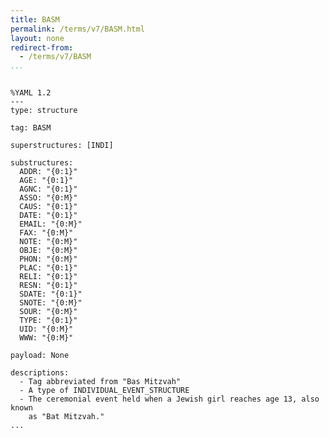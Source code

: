 ```yaml
---
title: BASM
permalink: /terms/v7/BASM.html
layout: none
redirect-from:
  - /terms/v7/BASM
...
```


```

%YAML 1.2
---
type: structure

tag: BASM

superstructures: [INDI]

substructures:
  ADDR: "{0:1}"
  AGE: "{0:1}"
  AGNC: "{0:1}"
  ASSO: "{0:M}"
  CAUS: "{0:1}"
  DATE: "{0:1}"
  EMAIL: "{0:M}"
  FAX: "{0:M}"
  NOTE: "{0:M}"
  OBJE: "{0:M}"
  PHON: "{0:M}"
  PLAC: "{0:1}"
  RELI: "{0:1}"
  RESN: "{0:1}"
  SDATE: "{0:1}"
  SNOTE: "{0:M}"
  SOUR: "{0:M}"
  TYPE: "{0:1}"
  UID: "{0:M}"
  WWW: "{0:M}"

payload: None

descriptions:
  - Tag abbreviated from "Bas Mitzvah"
  - A type of INDIVIDUAL_EVENT_STRUCTURE
  - The ceremonial event held when a Jewish girl reaches age 13, also known
    as "Bat Mitzvah."
...

```